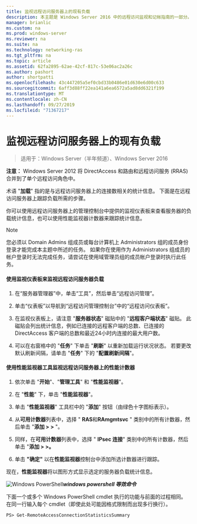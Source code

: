 ```yaml
---
title: 监视远程访问服务器上的现有负载
description: 本主题是 Windows Server 2016 中的远程访问监视和记帐指南的一部分。
manager: brianlic
ms.custom: na
ms.prod: windows-server
ms.reviewer: na
ms.suite: na
ms.technology: networking-ras
ms.tgt_pltfrm: na
ms.topic: article
ms.assetid: 62fa2895-62ae-42cf-817c-53e06ac2a26c
ms.author: pashort
author: shortpatti
ms.openlocfilehash: 43c447205a5ef0cbd33b0486e01d630e6d00c633
ms.sourcegitcommit: 6aff3d88ff22ea141a6ea6572a5ad8dd6321f199
ms.translationtype: MT
ms.contentlocale: zh-CN
ms.lasthandoff: 09/27/2019
ms.locfileid: "71367217"
---
```

# <a name="monitor-the-existing-load-on-the-remote-access-server"></a>监视远程访问服务器上的现有负载

>适用于：Windows Server（半年频道）、Windows Server 2016

**注意：** Windows Server 2012 将 DirectAccess 和路由和远程访问服务 (RRAS) 合并到了单个远程访问角色中。  
  
术语 "**加载**" 指的是与远程访问服务器上的连接数相关的统计信息。 下面是在远程访问服务器上跟踪负载所需的步骤。  
  
你可以使用远程访问服务器上的管理控制台中提供的监视仪表板来查看服务器的负载统计信息，也可以使用性能监视器计数器来跟踪统计信息。  
  
> [!NOTE]  
> 您必须以 Domain Admins 组成员或每台计算机上 Administrators 组的成员身份登录才能完成本主题中所述的任务。 如果你在使用作为 Administrators 组成员的帐户登录时无法完成任务，请尝试在使用域管理员组的成员帐户登录时执行此任务。  
  
#### <a name="to-use-the-monitoring-dashboard-to-monitor-the-remote-access-server-load"></a>使用监视仪表板来监视远程访问服务器负载  
  
1.  在“服务器管理器”中，单击“工具”，然后单击“远程访问管理”。  
  
2.  单击“仪表板”以导航到“远程访问管理控制台”中的“远程访问仪表板”。  
  
3.  在监视仪表板上，请注意 "**服务器状态**" 磁贴中的 "**远程客户端状态**" 磁贴。 此磁贴会列出统计信息，例如已连接的远程客户端的总数、已连接的 DirectAccess 客户端的总数和最近24小时内连接的最大用户数。  
  
4.  可以在右窗格中的 "**任务**" 下单击 "**刷新**" 以重新加载运行状况状态。 若要更改默认刷新间隔，请单击 "**任务**" 下的 "**配置刷新间隔**"。  
  
#### <a name="to-use-the-performance-monitor-tool-to-monitor-performance-counters-on-the-remote-access-server"></a>使用性能监视器工具监视远程访问服务器上的性能计数器  
  
1.  依次单击 "**开始**"、"**管理工具**" 和 "**性能监视器**"。  
  
2.  在 "**性能**" 下，单击 "**性能监视器**"。  
  
3.  单击 "**性能监视器**" 工具栏中的 "**添加**" 按钮（由绿色十字图标表示）。  
  
4.  从**可用计数器**列表中，选择 " **RAS**和**RAmgmtsvc** " 类别中的所有计数器，然后单击 "**添加 > >** "。  
  
5.  同样，在**可用计数器**列表中，选择 " **IPsec 连接**" 类别中的所有计数器，然后单击 "**添加 > >。**  
  
6.  单击 **"确定"** 以在**性能监视器**控制台中添加所选计数器进行跟踪。  
  
现在，**性能监视器**将以图形方式显示选定的服务器负载统计信息。  
  
![Windows PowerShell](../../../media/Monitor-the-existing-load-on-the-Remote-Access-server/PowerShellLogoSmall.gif)***<em>windows powershell 等效命令</em>***  
  
下面一个或多个 Windows PowerShell cmdlet 执行的功能与前面的过程相同。 在同一行输入每个 cmdlet（即使此处可能因格式限制而出现多行换行）。  
  
```  
PS> Get-RemoteAccessConnectionStatisticsSummary  
```  
  


